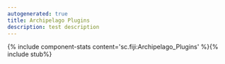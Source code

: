 ```yaml
---
autogenerated: true
title: Archipelago Plugins
description: test description
---
```


{% include component-stats content='sc.fiji:Archipelago\_Plugins' %}{% include stub%}

